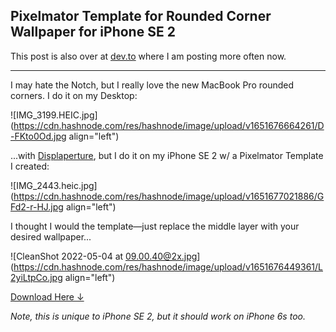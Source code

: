 ## Pixelmator Template for Rounded Corner Wallpaper for iPhone SE 2


This post is also over at [dev.to](https://dev.to/aubreypwd/pixelmator-template-for-rounded-corner-wallpaper-for-iphone-se-2-6a6) where I am posting more often now.

------------

I may hate the Notch, but I really love the new MacBook Pro rounded corners. I do it on my Desktop:

![IMG_3199.HEIC.jpg](https://cdn.hashnode.com/res/hashnode/image/upload/v1651676664261/D-FKto0Od.jpg align="left")

...with [Displaperture](https://manytricks.com/displaperture/), but I do it on my iPhone SE 2 w/ a Pixelmator Template I created:

![IMG_2443.heic.jpg](https://cdn.hashnode.com/res/hashnode/image/upload/v1651677021886/GFd2-r-HJ.jpg align="left")

I thought I would the template—just replace the middle layer with your desired wallpaper...

![CleanShot 2022-05-04 at 09.00.40@2x.jpg](https://cdn.hashnode.com/res/hashnode/image/upload/v1651676449361/L2yiLtpCo.jpg align="left")

[Download Here &darr;](https://a.supportally.com/2oimEO)

*Note, this is unique to iPhone SE 2, but it should work on iPhone 6s too.*
